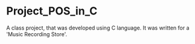 # Project_POS_in_C
A class project, that was developed using C language. It was written for a 'Music Recording Store'.
